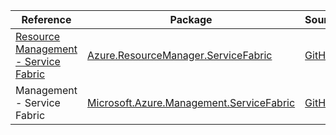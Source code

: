 | Reference | Package | Source |
|---|---|---|
|[Resource Management - Service Fabric](resourcemanager.servicefabric-readme.md)|[Azure.ResourceManager.ServiceFabric](https://www.nuget.org/packages/Azure.ResourceManager.ServiceFabric)|[GitHub](https://github.com/Azure/azure-sdk-for-net/blob/main/sdk/servicefabric/Azure.ResourceManager.ServiceFabric)|
|Management - Service Fabric|[Microsoft.Azure.Management.ServiceFabric](https://www.nuget.org/packages/Microsoft.Azure.Management.ServiceFabric)|[GitHub](https://github.com/Azure/azure-sdk-for-net)|
